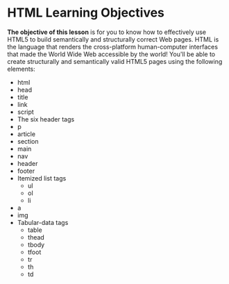 # HTML Learning Objectives

**The objective of this lesson** is for you to know how to effectively use HTML5
to build semantically and structurally correct Web pages. HTML is the language
that renders the cross-platform human-computer interfaces that made the World
Wide Web accessible by the world! You'll be able to create structurally and
semantically valid HTML5 pages using the following elements:

* html
* head
* title
* link
* script
* The six header tags
* p
* article
* section
* main
* nav
* header
* footer
* Itemized list tags
  * ul
  * ol
  * li
* a
* img
* Tabular-data tags
  * table
  * thead
  * tbody
  * tfoot
  * tr
  * th
  * td
